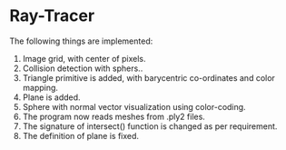 # Ray-Tracer

The following things are implemented:
1) Image grid, with center of pixels.
2) Collision detection with sphers..
3) Triangle primitive is added, with barycentric co-ordinates and color mapping.
4) Plane is added.
5) Sphere with normal vector visualization using color-coding.
6) The program now reads meshes from .ply2 files.
7) The signature of intersect() function is changed as per requirement.
8) The definition of plane is fixed.
